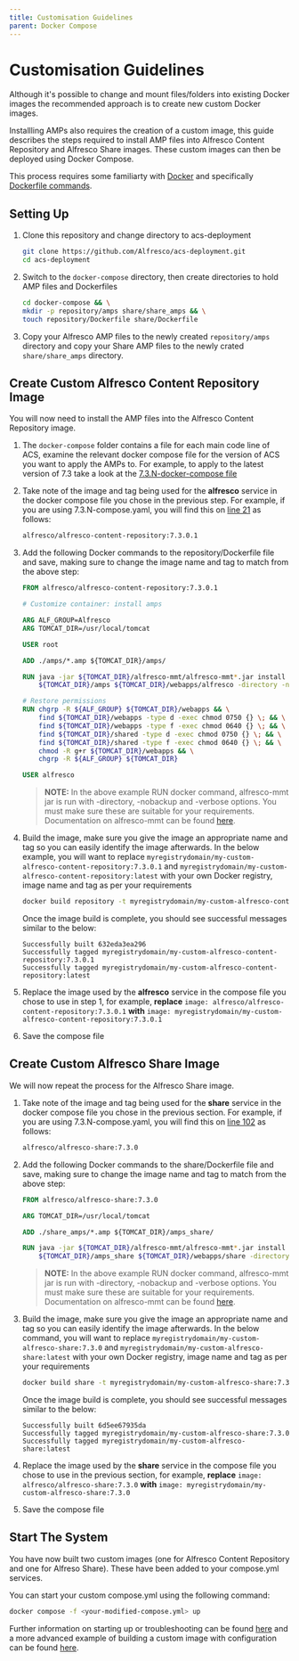 ```yaml
---
title: Customisation Guidelines
parent: Docker Compose
---
```


# Customisation Guidelines

Although it's possible to change and mount files/folders into existing Docker images the recommended approach is to create new custom Docker images.

Installling AMPs also requires the creation of a custom image, this guide describes the steps required to install AMP files into Alfresco Content Repository and Alfresco Share images. These custom images can then be deployed using Docker Compose.

This process requires some familiarty with [Docker](https://www.docker.com/) and specifically [Dockerfile commands](https://docs.docker.com/engine/reference/builder/).

## Setting Up

1. Clone this repository and change directory to acs-deployment

    ```bash
    git clone https://github.com/Alfresco/acs-deployment.git
    cd acs-deployment
    ```

2. Switch to the `docker-compose` directory, then create directories to hold AMP files and Dockerfiles

    ```bash
    cd docker-compose && \
    mkdir -p repository/amps share/share_amps && \
    touch repository/Dockerfile share/Dockerfile
    ```

3. Copy your Alfresco AMP files to the newly created `repository/amps` directory and copy your Share AMP files to the newly crated `share/share_amps` directory.

## Create Custom Alfresco Content Repository Image

You will now need to install the AMP files into the Alfresco Content Repository image.

1. The `docker-compose` folder contains a file for each main code line of ACS, examine the relevant docker compose file for the version of ACS you want to apply the AMPs to. For example, to apply to the latest version of 7.3 take a look at the [7.3.N-docker-compose file](https://github.com/Alfresco/acs-deployment/blob/master/docker-compose/7.3.N-compose.yaml)

2. Take note of the image and tag being used for the **alfresco** service in the docker compose file you chose in the previous step. For example, if you are using 7.3.N-compose.yaml, you will find this on [line 21](https://github.com/Alfresco/acs-deployment/blob/master/docker-compose/7.3.N-compose.yaml) as follows:

    ```bash
    alfresco/alfresco-content-repository:7.3.0.1
    ```

3. Add the following Docker commands to the repository/Dockerfile file and save, making sure to change the image name and tag to match from the above step:

    ```Dockerfile
    FROM alfresco/alfresco-content-repository:7.3.0.1

    # Customize container: install amps

    ARG ALF_GROUP=Alfresco
    ARG TOMCAT_DIR=/usr/local/tomcat

    USER root

    ADD ./amps/*.amp ${TOMCAT_DIR}/amps/

    RUN java -jar ${TOMCAT_DIR}/alfresco-mmt/alfresco-mmt*.jar install \
        ${TOMCAT_DIR}/amps ${TOMCAT_DIR}/webapps/alfresco -directory -nobackup -verbose

    # Restore permissions
    RUN chgrp -R ${ALF_GROUP} ${TOMCAT_DIR}/webapps && \
        find ${TOMCAT_DIR}/webapps -type d -exec chmod 0750 {} \; && \
        find ${TOMCAT_DIR}/webapps -type f -exec chmod 0640 {} \; && \
        find ${TOMCAT_DIR}/shared -type d -exec chmod 0750 {} \; && \
        find ${TOMCAT_DIR}/shared -type f -exec chmod 0640 {} \; && \
        chmod -R g+r ${TOMCAT_DIR}/webapps && \
        chgrp -R ${ALF_GROUP} ${TOMCAT_DIR}

    USER alfresco
    ```

    > **NOTE:** In the above example RUN docker command, alfresco-mmt jar is run with -directory, -nobackup and -verbose options. You must make sure these are suitable for your requirements. Documentation on alfresco-mmt can be found [here](https://docs.alfresco.com/7.3/concepts/dev-extensions-modules-management-tool.html).

4. Build the image, make sure you give the image an appropriate name and tag so you can easily identify the image afterwards. In the below example, you will want to replace `myregistrydomain/my-custom-alfresco-content-repository:7.3.0.1` and `myregistrydomain/my-custom-alfresco-content-repository:latest` with your own Docker registry, image name and tag as per your requirements

    ```bash
    docker build repository -t myregistrydomain/my-custom-alfresco-content-repository:0.2.2.1 -t myregistrydomain/my-custom-alfresco-content-repository:latest
    ```

    Once the image build is complete, you should see successful messages similar to the below:

    ```text
    Successfully built 632eda3ea296
    Successfully tagged myregistrydomain/my-custom-alfresco-content-repository:7.3.0.1
    Successfully tagged myregistrydomain/my-custom-alfresco-content-repository:latest
    ```

5. Replace the image used by the **alfresco** service in the compose file you chose to use in step 1, for example, **replace** `image: alfresco/alfresco-content-repository:7.3.0.1` **with** `image: myregistrydomain/my-custom-alfresco-content-repository:7.3.0.1`

6. Save the compose file

## Create Custom Alfresco Share Image

We will now repeat the process for the Alfresco Share image.

1. Take note of the image and tag being used for the **share** service in the docker compose file you chose in the previous section. For example, if you are using 7.3.N-compose.yaml, you will find this on [line 102](https://github.com/Alfresco/acs-deployment/blob/master/docker-compose/7.3.N-compose.yaml) as follows:

    ```bash
    alfresco/alfresco-share:7.3.0
    ```

2. Add the following Docker commands to the share/Dockerfile file and save, making sure to change the image name and tag to match from the above step:

    ```Dockerfile
    FROM alfresco/alfresco-share:7.3.0

    ARG TOMCAT_DIR=/usr/local/tomcat

    ADD ./share_amps/*.amp ${TOMCAT_DIR}/amps_share/

    RUN java -jar ${TOMCAT_DIR}/alfresco-mmt/alfresco-mmt*.jar install \
        ${TOMCAT_DIR}/amps_share ${TOMCAT_DIR}/webapps/share -directory -nobackup -verbose
    ```

    > **NOTE:** In the above example RUN docker command, alfresco-mmt jar is run with -directory, -nobackup and -verbose options. You must make sure these are suitable for your requirements. Documentation on alfresco-mmt can be found [here](https://docs.alfresco.com/7.3/concepts/dev-extensions-modules-management-tool.html).

3. Build the image, make sure you give the image an appropriate name and tag so you can easily identify the image afterwards. In the below command, you will want to replace `myregistrydomain/my-custom-alfresco-share:7.3.0` and `myregistrydomain/my-custom-alfresco-share:latest` with your own Docker registry, image name and tag as per your requirements

    ```bash
    docker build share -t myregistrydomain/my-custom-alfresco-share:7.3.0 -t myregistrydomain/my-custom-alfresco-share:latest
    ```

    Once the image build is complete, you should see successful messages similar to the below:

    ```text
    Successfully built 6d5ee67935da
    Successfully tagged myregistrydomain/my-custom-alfresco-share:7.3.0
    Successfully tagged myregistrydomain/my-custom-alfresco-share:latest
    ```

4. Replace the image used by the **share** service in the compose file you chose to use in the previous section, for example, **replace** `image: alfresco/alfresco-share:7.3.0` **with** `image: myregistrydomain/my-custom-alfresco-share:7.3.0`

5. Save the compose file

## Start The System

You have now built two custom images (one for Alfresco Content Repository and one for Alfreso Share). These have been added to your compose.yml services.

You can start your custom compose.yml using the following command:

```bash
docker compose -f <your-modified-compose.yml> up
```

Further information on starting up or troubleshooting can be found
[here](../README.md) and a more advanced example of building a custom image with
configuration can be found
[here](https://github.com/Alfresco/acs-packaging/blob/master/docs/create-custom-image-using-existing-docker-image.md).
